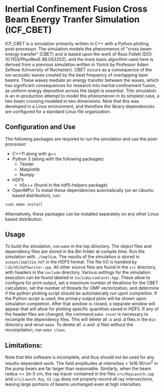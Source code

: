 # Inertial Confinement Fusion Cross Beam Energy Tranfer Simulation (ICF_CBET)
ICF_CBET is a simulation primarily written in C++ with a Python plotting post-processor. The simulation models the phenomenon of "cross beam energy transfer" (CBET) and is based upon the work of
Russ Follett (DOI: 10.1103/PhysRevE.98.043202), and the more basic algorithm used here is derived from a previous simulation written in Yorick by Professor Adam Sefkow (University of Rochester). CBET occurs as a consequence of the ion-acoustic waves created by the beat frequency of overlapping laser beams. These waves mediate an energy transfer between the waves, which has significant consequences for research into inertial confinement fusion, as uniform energy deposition across the target is essential. This simulation is an in-production attempt to model this phenomenon in its simplest case, a two beam crossing modeled in two dimensions. Note that this was developed in a Linux environment, and therefore the library dependencies are configured for a standard Linux file organization.
## Configuration and Use
The following packages are required to run the simulation and use the post-processor:
* C++11 along with g++
* Python 3 (along with the following packages)
  * Tkinter
  * Matplotlib
  * Numpy
* HDF5
  * h5c++ (found in the hdf5-helpers package)
* OpenMP\n
To install these dependencies automatically (on an Ubuntu based distribution), run:
```bash
sudo make install
```
Alternatively, these packages can be installed separately on any other Linux based distribution.

## Usage
To build the simulation, run ```make``` in the top directory. The object files and dependency files are stored in the Bin folder at compile time. Run the simulation with ```./implSim```. The results of the simulation is stored in ```output/implSim.hdf``` in the HDF5 format. The file I/O is handled by ```lib/h5/hdf5writer.cpp```. All other source files are found in the ```src``` directory, with headers in the ```include``` directory. Various settings for the simulation execution can be found labeled in ```include/simConst.hpp```. These allow to configure for print output, set a maximum number of iterations for the CBET calculation, set the number of threads for OMP vectorization, and determine if the python plotting script should be automatically run upon completion. If the Python script is used, the primary output plots will be shown upon simulation completion. After that window is closed, a separate window will appear that will allow for plotting specific quantities saved in HDF5.
If any of the header files are changed, the command ```make reset``` is necessary to recompile the dependency files. This will delete all .o and .d files in the ```Bin``` directory and rerun ```make```. To delete all .o and .d files without the recompilation, run ```make clean```.

## Limitations:
Note that this software is incomplete, and thus should not be used for any results-dependent work. The field amplitudes at intensities > 1e16 W/cm<sup>2</sup> in the pump beam are far larger than reasonable. Similarly, when the beam radius <= 2e-5 cm, the ray tracer contained in the files ```src/RayLaunch.cpp``` and ```src/Launch_Ray_XZ.cpp``` does not properly record all ray intersections, leaving large portions of beams unchanged even at high intensities.
